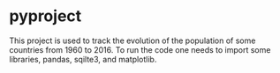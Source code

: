 # pyproject
This project is used to track the evolution of the population of some countries from 1960 to 2016.
To run the code one needs to import some libraries, pandas, sqilte3, and matplotlib.
